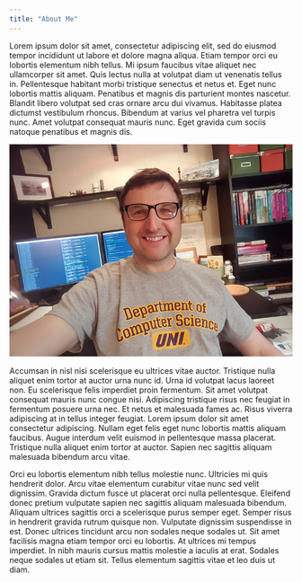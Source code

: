 ```yaml
---
title: "About Me"
---
```


Lorem ipsum dolor sit amet, consectetur adipiscing elit, sed do eiusmod tempor incididunt ut labore
et dolore magna aliqua. Etiam tempor orci eu lobortis elementum nibh tellus. Mi ipsum faucibus vitae
aliquet nec ullamcorper sit amet. Quis lectus nulla at volutpat diam ut venenatis tellus in.
Pellentesque habitant morbi tristique senectus et netus et. Eget nunc lobortis mattis aliquam.
Penatibus et magnis dis parturient montes nascetur. Blandit libero volutpat sed cras ornare arcu dui
vivamus. Habitasse platea dictumst vestibulum rhoncus. Bibendum at varius vel pharetra vel turpis
nunc. Amet volutpat consequat mauris nunc. Eget gravida cum sociis natoque penatibus et magnis dis.

  <img class="img-fluid sergey" src="/static/images/sergey.jpg"> 

Accumsan in nisl nisi scelerisque eu ultrices vitae auctor. Tristique nulla aliquet enim tortor at
auctor urna nunc id. Urna id volutpat lacus laoreet non. Eu scelerisque felis imperdiet proin
fermentum. Sit amet volutpat consequat mauris nunc congue nisi. Adipiscing tristique risus nec
feugiat in fermentum posuere urna nec. Et netus et malesuada fames ac. Risus viverra adipiscing at
in tellus integer feugiat. Lorem ipsum dolor sit amet consectetur adipiscing. Nullam eget felis eget
nunc lobortis mattis aliquam faucibus. Augue interdum velit euismod in pellentesque massa placerat.
Tristique nulla aliquet enim tortor at auctor. Sapien nec sagittis aliquam malesuada bibendum arcu
vitae.

Orci eu lobortis elementum nibh tellus molestie nunc. Ultricies mi quis hendrerit dolor. Arcu vitae
elementum curabitur vitae nunc sed velit dignissim. Gravida dictum fusce ut placerat orci nulla
pellentesque. Eleifend donec pretium vulputate sapien nec sagittis aliquam malesuada bibendum.
Aliquam ultrices sagittis orci a scelerisque purus semper eget. Semper risus in hendrerit gravida
rutrum quisque non. Vulputate dignissim suspendisse in est. Donec ultrices tincidunt arcu non
sodales neque sodales ut. Sit amet facilisis magna etiam tempor orci eu lobortis. At ultrices mi
tempus imperdiet. In nibh mauris cursus mattis molestie a iaculis at erat. Sodales neque sodales ut
etiam sit. Tellus elementum sagittis vitae et leo duis ut diam.

